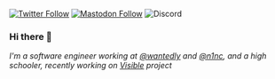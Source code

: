 [![Twitter Follow](https://img.shields.io/twitter/follow/TheGodOfNeet?style=social)](https://twitter.com/TheGodOfNeet)
[![Mastodon Follow](https://img.shields.io/mastodon/follow/76721?domain=https%3A%2F%2Fmastodon.social&style=social)](https://mastodon.social/@neet)
![Discord](https://img.shields.io/static/v1?label=&message=neet%239999&logo=discord&logoColor=ffffff&color=7389D8&labelColor=6A7EC2)

### Hi there 👋

_I'm a software engineer working at [@wantedly](https://github.com/wantedly) and [@n1nc](https://github.com/n1nc), and a high schooler, recently working on [Visible](https://github.com/visible/visible) project_

